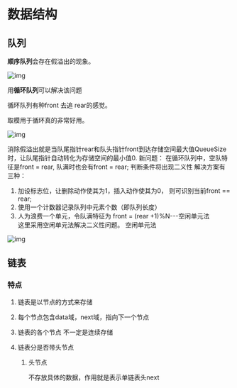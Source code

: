 # 数据结构

## 队列

**顺序队列**会存在假溢出的现象。

 ![img](https://img-blog.csdn.net/20180703102512656?watermark/2/text/aHR0cHM6Ly9ibG9nLmNzZG4ubmV0L3NtaWxlX3poYW5ndw==/font/5a6L5L2T/fontsize/400/fill/I0JBQkFCMA==/dissolve/70) 



用**循环队列**可以解决该问题

循环队列有种front 去追 rear的感觉。

取模用于循环真的非常好用。

 ![img](https://img-blog.csdn.net/20180703103827920?watermark/2/text/aHR0cHM6Ly9ibG9nLmNzZG4ubmV0L3NtaWxlX3poYW5ndw==/font/5a6L5L2T/fontsize/400/fill/I0JBQkFCMA==/dissolve/70) 

消除假溢出就是当队尾指针rear和队头指针front到达存储空间最大值QueueSize时，让队尾指针自动转化为存储空间的最小值0.
新问题：
    在循环队列中，空队特征是front = rear, 队满时也会有front = rear; 判断条件将出现二义性
解决方案有三种：
1. 加设标志位，让删除动作使其为1，插入动作使其为0， 则可识别当前front == rear;
2. 使用一个计数器记录队列中元素个数（即队列长度）
3. 人为浪费一个单元，令队满特征为 front = (rear +1)%N---空闲单元法  
这里采用空闲单元法解决二义性问题。
空闲单元法

 ![img](https://img-blog.csdn.net/20180703105302743?watermark/2/text/aHR0cHM6Ly9ibG9nLmNzZG4ubmV0L3NtaWxlX3poYW5ndw==/font/5a6L5L2T/fontsize/400/fill/I0JBQkFCMA==/dissolve/70) 



## 链表

### 特点

1. 链表是以节点的方式来存储

2. 每个节点包含data域，next域，指向下一个节点

3. 链表的各个节点 不一定是连续存储

4. 链表分是否带头节点

   1. 头节点

      不存放具体的数据，作用就是表示单链表头next

   

   

   